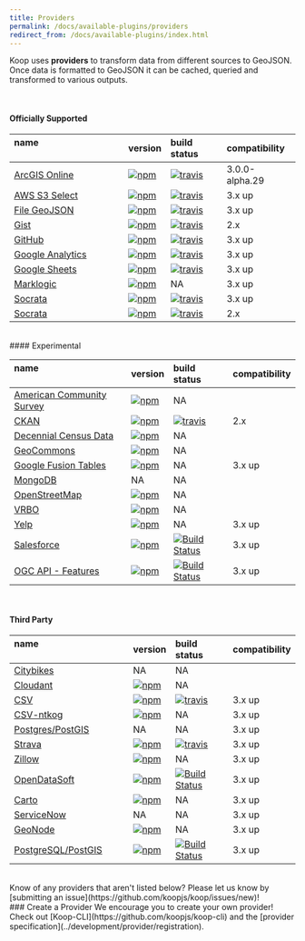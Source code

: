 ```yaml
---
title: Providers
permalink: /docs/available-plugins/providers
redirect_from: /docs/available-plugins/index.html
---
```


Koop uses **providers** to transform data from different sources to GeoJSON. Once data is formatted to GeoJSON it can be cached, queried and transformed to various outputs.

<br>

#### Officially Supported

| name &nbsp; &nbsp; &nbsp; &nbsp; &nbsp; &nbsp; &nbsp; &nbsp; &nbsp; &nbsp; &nbsp; &nbsp; &nbsp; &nbsp; &nbsp; &nbsp; &nbsp; &nbsp; &nbsp; &nbsp; | version | build status | compatibility |
| :--- | :------ | :----------- | :----------- |
| [ArcGIS Online](https://github.com/koopjs/koop-provider-agol) | [![npm](https://img.shields.io/npm/v/koop-agol.svg?style=flat-square)](https://www.npmjs.com/package/koop-agol) | [![travis](https://img.shields.io/travis/koopjs/koop-provider-agol/master.svg?style=flat-square)](https://travis-ci.org/koopjs/koop-provider-agol) | 3.0.0-alpha.29 |
| [AWS S3 Select](https://github.com/koopjs/koop-provider-s3-select) | [![npm](https://img.shields.io/npm/v/@koopjs/provider-s3-select.svg?style=flat-square)](https://www.npmjs.com/package/@koopjs/provider-s3-select) | [![travis](https://img.shields.io/travis/koopjs/koop-provider-s3-select/master.svg?style=flat-square)](https://travis-ci.org/koopjs/koop-provider-s3-select) | 3.x up |
| [File GeoJSON](https://github.com/koopjs/koop-provider-file-geojson) | [![npm](https://img.shields.io/npm/v/@koopjs/provider-file-geojson.svg?style=flat-square)](https://www.npmjs.com/package/@koopjs/provider-file-geojson) | [![travis](https://travis-ci.com/koopjs/koop-provider-file-geojson.svg?branch=master)](https://travis-ci.org/koopjs/koop-provider-file-geojson) | 3.x up |
| [Gist](https://github.com/koopjs/koop-gist) | [![npm](https://img.shields.io/npm/v/koop-gist.svg?style=flat-square)](https://www.npmjs.com/package/koop-gist) | [![travis](https://img.shields.io/travis/koopjs/koop-provider-gist/master.svg?style=flat-square)](https://travis-ci.org/koopjs/koop-provider-gist) | 2.x |
| [GitHub](https://github.com/koopjs/koop-provider-github) | [![npm](https://img.shields.io/npm/v/koop-github.svg?style=flat-square)](https://www.npmjs.com/package/koop-github) | [![travis](https://img.shields.io/travis/koopjs/koop-provider-github/master.svg?style=flat-square)](https://travis-ci.org/koopjs/koop-provider-github) | 3.x up |
| [Google Analytics](https://github.com/koopjs/koop-provider-google-analytics) | [![npm](https://img.shields.io/npm/v/@koopjs/provider-google-analytics.svg?style=flat-square)](https://www.npmjs.com/package/@koopjs/provider-google-analytics) | [![travis](https://img.shields.io/travis/koopjs/koop-provider-google-analytics/master.svg?style=flat-square)](https://travis-ci.org/koopjs/koop-provider-google-analytics) | 3.x up |
| [Google Sheets](https://github.com/koopjs/koop-provider-google-sheets) | [![npm](https://img.shields.io/npm/v/@koopjs/provider-google-sheets.svg?style=flat-square)](https://www.npmjs.com/package/@koopjs/provider-google-sheets) | [![travis](https://img.shields.io/travis/koopjs/koop-provider-google-sheets/master.svg?style=flat-square)](https://travis-ci.org/koopjs/koop-provider-google-sheets) | 3.x up |
| [Marklogic](https://github.com/koopjs/koop-provider-marklogic) | [![npm](https://img.shields.io/npm/v/@koopjs/provider-marklogic.svg?style=flat-square)](https://www.npmjs.com/package/@koopjs/provider-marklogic) | NA | 3.x up|
| [Socrata](https://github.com/koopjs/koop-provider-socrata) | [![npm](https://img.shields.io/npm/v/@koopjs/provider-socrata.svg?style=flat-square)](https://www.npmjs.com/package/koop-socrata) | [![travis](https://img.shields.io/travis/koopjs/koop-provider-socrata/master.svg?style=flat-square)](https://travis-ci.org/koopjs/koop-provider-socrata) | 3.x up |
| [Socrata](https://github.com/koopjs/koop-socrata) | [![npm](https://img.shields.io/npm/v/koop-socrata.svg?style=flat-square)](https://www.npmjs.com/package/koop-socrata) | [![travis](https://img.shields.io/travis/koopjs/koop-provider-socrata/master.svg?style=flat-square)](https://travis-ci.org/koopjs/koop-provider-socrata) | 2.x |

<br>
#### Experimental

| name &nbsp; &nbsp; &nbsp; &nbsp; &nbsp; &nbsp; &nbsp; &nbsp; &nbsp; &nbsp; &nbsp; &nbsp; &nbsp; &nbsp; &nbsp; &nbsp; &nbsp; &nbsp; &nbsp; &nbsp;| version | build status | compatibility |
| :--- | :------ | :----------- | :----------- |
| [American Community Survey](https://github.com/koopjs/koop-acs) | [![npm](https://img.shields.io/npm/v/koop-acs.svg?style=flat-square)](https://www.npmjs.com/package/koop-acs) | NA |  |
| [CKAN](https://github.com/koopjs/koop-provider-ckan) | [![npm](https://img.shields.io/npm/v/koop-ckan.svg?style=flat-square)](https://www.npmjs.com/package/koop-ckan) | [![travis](https://img.shields.io/travis/koopjs/koop-provider-ckan/master.svg?style=flat-square)](https://travis-ci.org/koopjs/koop-provider-ckan) | 2.x |
| [Decennial Census Data](https://github.com/koopjs/koop-census) | [![npm](https://img.shields.io/npm/v/koop-census.svg?style=flat-square)](https://www.npmjs.com/package/koop-census) | NA |  |
| [GeoCommons](https://github.com/koopjs/koop-geocommons) | [![npm](https://img.shields.io/npm/v/koop-geocommons.svg?style=flat-square)](https://www.npmjs.com/package/koop-geocommons) | NA |  |
| [Google Fusion Tables](https://github.com/koopjs/koop-provider-google-fusion-tables) | [![npm](https://img.shields.io/npm/v/@koopjs/provider-google-fusion-tables.svg?style=flat-square)](https://www.npmjs.com/package/@koopjs/provider-google-fusion-tables) | NA | 3.x up |
| [MongoDB](https://github.com/koopjs/koop-provider-mongo) | NA | NA | |
| [OpenStreetMap](https://github.com/koopjs/koop-osm) | [![npm](https://img.shields.io/npm/v/koop-osm.svg?style=flat-square)](https://www.npmjs.com/package/koop-osm) | NA | |
| [VRBO](https://github.com/koopjs/koop-vrbo) | [![npm](https://img.shields.io/npm/v/koop-vrbo.svg?style=flat-square)](https://www.npmjs.com/package/koop-vrbo) | NA | |
| [Yelp](https://github.com/koopjs/koop-provider-yelp) | [![npm](https://img.shields.io/npm/v/koop-yelp.svg?style=flat-square)](https://www.npmjs.com/package/koop-yelp) | NA | 3.x up |
| [Salesforce](https://github.com/Jking-GIS/koop-provider-Salesforce) | [![npm](https://img.shields.io/npm/v/koop-salesforce.svg)](https://www.npmjs.com/package/koop-salesforce) | [![Build Status](https://travis-ci.org/Jking-GIS/koop-provider-Salesforce.svg?branch=master)](https://travis-ci.org/Jking-GIS/koop-provider-Salesforce) | 3.x up |
| [OGC API - Features](https://github.com/koopjs/provider-ogcapi-features) | [![npm](https://img.shields.io/npm/v/@koopjs/provider-ogcapi-features)](https://www.npmjs.com/package/@koopjs/provider-ogcapi-features) | [![Build Status](https://www.travis-ci.org/koopjs/provider-ogcapi-features.svg?branch=master)](https://www.travis-ci.org/koopjs/provider-ogcapi-features) | 3.x up |

<br>

#### Third Party

| name &nbsp; &nbsp; &nbsp; &nbsp; &nbsp; &nbsp; &nbsp; &nbsp; &nbsp; &nbsp; &nbsp; &nbsp; &nbsp; &nbsp; &nbsp; &nbsp; &nbsp; &nbsp; &nbsp; &nbsp;| version | build status | compatibility |
| :--- | :------ | :----------- | :----------- |
| [Citybikes](https://github.com/nixta/koop-citybikes) | NA | NA | |
| [Cloudant](https://github.com/cloudant/koop-cloudant) | [![npm](https://img.shields.io/npm/v/koop-cloudant.svg?style=flat-square)](https://www.npmjs.com/package/koop-cloudant) | NA | |
| [CSV](https://github.com/haoliangyu/koop-provider-csv) | [![npm](https://img.shields.io/npm/v/koop-provider-csv.svg?style=flat-square)](https://www.npmjs.com/package/koop-provider-csv) | [![travis](https://travis-ci.org/haoliangyu/koop-provider-csv.svg?branch=master)](https://github.com/haoliangyu/koop-provider-csv) | 3.x up |
| [CSV-ntkog](https://github.com/ntkog/koop-provider-csv) | [![npm](https://img.shields.io/npm/v/@ntkog/koop-provider-csv.svg?style=flat-square)](https://www.npmjs.com/package/@ntkog/koop-provider-csv) | NA | 3.x up |
| [Postgres/PostGIS](https://github.com/brambow/koop-provider-postgis) | NA| NA | 3.x up |
| [Strava](https://github.com/Jking-GIS/koop-provider-Strava) | [![npm](https://img.shields.io/npm/v/koop-strava.svg?style=flat-square)](https://www.npmjs.com/package/koop-strava) | [![travis](https://img.shields.io/travis/Jking-GIS/koop-provider-Strava.svg?style=flat-square)](https://travis-ci.org/Jking-GIS/koop-provider-Strava) | 3.x up |
| [Zillow](https://github.com/dmfenton/koop-provider-zillow) | [![npm](https://img.shields.io/npm/v/koop-zillow.svg?style=flat-square)](https://www.npmjs.com/package/koop-zillow) | NA | 3.x up |
| [OpenDataSoft](https://github.com/haoliangyu/koop-provider-opendatasoft) | [![npm](https://img.shields.io/npm/v/koop-provider-opendatasoft)](https://www.npmjs.com/package/koop-provider-opendatasoft) | [![Build Status](https://travis-ci.org/haoliangyu/koop-provider-opendatasoft.svg?branch=master)](https://travis-ci.org/haoliangyu/koop-provider-opendatasoft) | 3.x up |
| [Carto](https://github.com/hhkaos/koop-provider-carto)|[![npm](https://img.shields.io/npm/v/koop-provider-carto.svg)](https://www.npmjs.com/package/koop-provider-carto)| NA | 3.x up |
|[ServiceNow](https://github.com/Esri/indoors-servicenow-feature-service)| NA | NA | 3.x up |
|[GeoNode](https://github.com/haoliangyu/koop-provider-geonode)| [![npm](https://img.shields.io/npm/v/koop-provider-geonode)](https://www.npmjs.com/package/koop-provider-geonode) | NA | 3.x up |
|[PostgreSQL/PostGIS](https://github.com/doneill/koop-provider-pg)| [![npm](https://img.shields.io/npm/v/koop-provider-pg)](https://www.npmjs.com/package/koop-provider-pg) | [![Build Status](https://travis-ci.org/doneill/koop-provider-pg.svg?branch=main)](https://travis-ci.org/doneill/koop-provider-pg) | 3.x up |

<br>
Know of any providers that aren't listed below? Please let us know by [submitting an issue](https://github.com/koopjs/koop/issues/new)!

<br>
### Create a Provider
We encourage you to create your own provider! Check out [Koop-CLI](https://github.com/koopjs/koop-cli) and the [provider specification](../development/provider/registration).
